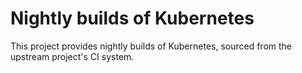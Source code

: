 # Nightly builds of Kubernetes

This project provides nightly builds of Kubernetes, sourced from the upstream project's CI system.
